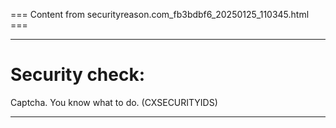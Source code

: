 === Content from securityreason.com_fb3bdbf6_20250125_110345.html ===


---

# Security check:

Captcha. You know what to do. (CXSECURITYIDS)

---


